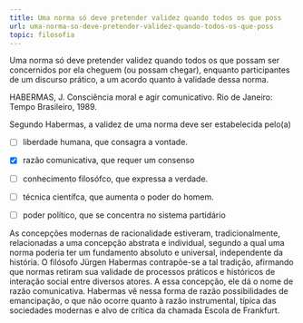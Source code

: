 ```yaml
---
title: Uma norma só deve pretender validez quando todos os que poss
url: uma-norma-so-deve-pretender-validez-quando-todos-os-que-poss
topic: filosofia
---
```



Uma norma só deve pretender validez quando todos os que possam ser concernidos por ela cheguem (ou possam chegar), enquanto participantes de um discurso prático, a um acordo quanto à validade dessa norma.

HABERMAS, J. Consciência moral e agir comunicativo. Rio de Janeiro: Tempo Brasileiro, 1989.

Segundo Habermas, a validez de uma norma deve ser estabelecida pelo(a)



- [ ] liberdade humana, que consagra a vontade.
- [x] razão comunicativa, que requer um consenso
- [ ] conhecimento filosófco, que expressa a verdade.
- [ ] técnica científca, que aumenta o poder do homem.
- [ ] poder político, que se concentra no sistema partidário


As concepções modernas de racionalidade estiveram, tradicionalmente, relacionadas a uma concepção abstrata e individual, segundo a qual uma norma poderia ter um fundamento absoluto e universal, independente da história. O filósofo Jürgen Habermas contrapõe-se a tal tradição, afirmando que normas retiram sua validade de processos práticos e históricos de interação social entre diversos atores. A essa concepção, ele dá o nome de razão comunicativa. Habermas vê nessa forma de razão possibilidades de emancipação, o que não ocorre quanto à razão instrumental, típica das sociedades modernas e alvo de crítica da chamada Escola de Frankfurt.
